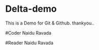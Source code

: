 # Delta-demo
This is a Demo for Git &amp; Github.
thankyou..

#Coder
Naidu Ravada

#Reader
Naidu Ravada
